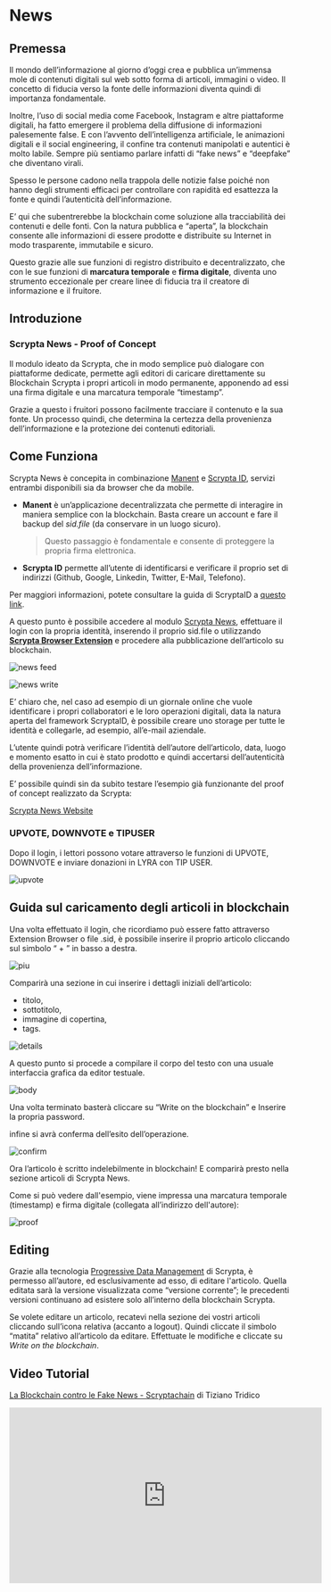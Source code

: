 # News

## Premessa

Il mondo dell’informazione al giorno d’oggi crea e pubblica un’immensa mole di contenuti digitali sul web sotto forma di articoli, immagini o video. Il concetto di fiducia verso la fonte delle informazioni diventa quindi di importanza fondamentale.

Inoltre, l’uso di social media come Facebook, Instagram e altre piattaforme digitali, ha fatto emergere il problema della diffusione di informazioni palesemente false. E con l’avvento dell’intelligenza artificiale, le animazioni digitali e il social engineering, il confine tra contenuti manipolati e autentici è molto labile. Sempre più sentiamo parlare infatti di “fake news” e “deepfake” che diventano virali.

Spesso le persone cadono nella trappola delle notizie false poiché non hanno degli strumenti efficaci per controllare con rapidità ed esattezza la fonte e quindi l’autenticità dell’informazione.

E’ qui che subentrerebbe la blockchain come soluzione alla tracciabilità dei contenuti e delle fonti. Con la natura pubblica e “aperta”, la blockchain consente alle informazioni di essere prodotte e distribuite su Internet in modo trasparente, immutabile e sicuro. 

Questo grazie alle sue funzioni di registro distribuito e decentralizzato, che con le sue funzioni di **marcatura temporale** e **firma digitale**, diventa uno strumento eccezionale per creare linee di fiducia tra il creatore di informazione e il fruitore.

## Introduzione

### Scrypta News - Proof of Concept

Il modulo ideato da Scrypta, che in modo semplice può dialogare con piattaforme dedicate, permette agli editori di caricare direttamente su Blockchain Scrypta i propri articoli in modo permanente, apponendo ad essi una firma digitale e una marcatura temporale “timestamp”. 

Grazie a questo i fruitori possono facilmente tracciare il contenuto e la sua fonte. Un processo quindi, che determina la certezza della provenienza dell’informazione e la protezione dei contenuti editoriali.

## Come Funziona
Scrypta News è concepita in combinazione [Manent](https://manent.app/) e [Scrypta ID](https://me.scrypta.id/), servizi entrambi disponibili sia da browser che da mobile.

- **Manent** è un’applicazione decentralizzata che permette di interagire in maniera semplice con la blockchain. Basta creare un account e fare il backup del *sid.file* (da conservare in un luogo sicuro). 
  > Questo passaggio è fondamentale e consente di proteggere la propria firma elettronica.

- **Scrypta ID** permette all’utente di identificarsi e verificare il proprio set di indirizzi (Github, Google, Linkedin, Twitter, E-Mail, Telefono). 

Per maggiori informazioni, potete consultare la guida di ScryptaID a [questo link](../id/README.md).

A questo punto è possibile accedere al modulo [Scrypta News](https://news.scryptachain.org/), effettuare il login con la propria identità, inserendo il proprio sid.file o utilizzando [**Scrypta Browser Extension**](https://id.scryptachain.org/) e procedere alla pubblicazione dell’articolo su blockchain.

![news feed](./assets/other/newsfeed.png)


![news write](./assets/other/newswrite.png)


E’ chiaro che, nel caso ad esempio di un giornale online che vuole identificare i propri collaboratori e le loro operazioni digitali, data la natura aperta del framework ScryptaID, è possibile creare uno storage per tutte le identità e collegarle, ad esempio, all’e-mail aziendale.

L’utente quindi potrà verificare l’identità dell’autore dell’articolo, data, luogo e momento esatto in cui è stato prodotto e quindi accertarsi dell’autenticità della provenienza dell’informazione.

E’ possibile quindi sin da subito testare l’esempio già funzionante del proof of concept realizzato da Scrypta:

[Scrypta News Website](https://news.scryptachain.org/)

### UPVOTE, DOWNVOTE e TIPUSER

Dopo il login, i lettori possono votare attraverso le funzioni di UPVOTE, DOWNVOTE  e inviare donazioni in LYRA con TIP USER.

![upvote](./assets/other/upvote.png)

## Guida sul caricamento degli articoli in blockchain

Una volta effettuato il login, che ricordiamo può essere fatto attraverso Extension Browser o file .sid, è possibile inserire il proprio articolo cliccando sul simbolo “ + ” in basso a destra.

![piu](./assets/news/piu.png)
 
Comparirà una sezione in cui inserire i dettagli iniziali dell’articolo: 

- titolo, 
- sottotitolo, 
- immagine di copertina, 
- tags.

![details](./assets/news/article-details.png)


A questo punto si procede a compilare il corpo del testo con una usuale interfaccia grafica da editor testuale.

![body](./assets/news/article-body.png)


Una volta terminato basterà cliccare su “Write on the blockchain” e Inserire la propria password.

infine si avrà conferma dell’esito dell’operazione.

![confirm](./assets/news/article-written.png)


Ora l’articolo è scritto indelebilmente in blockchain! E  comparirà presto nella sezione articoli di Scrypta News.

Come si può vedere dall'esempio, viene impressa una marcatura temporale (timestamp) e firma digitale (collegata all’indirizzo dell'autore):


![proof](./assets/news/article-proof.png)


## Editing
Grazie alla tecnologia [Progressive Data Management](../idanode/progressive-data-management.md) di Scrypta, è permesso all’autore, ed esclusivamente ad esso, di editare l'articolo. Quella editata sarà la versione visualizzata come “versione corrente”; le precedenti versioni continuano ad esistere solo all’interno  della blockchain Scrypta.

Se volete editare un articolo, recatevi nella sezione dei vostri articoli cliccando sull’icona relativa (accanto a logout). Quindi cliccate il simbolo “matita” relativo all’articolo da editare. Effettuate le modifiche e cliccate su *Write on the blockchain*.


## Video Tutorial

[La Blockchain contro le Fake News - Scryptachain](https://www.youtube.com/watch?v=5sNQ34nu1LU) di Tiziano Tridico


<iframe width="560" height="315" src="https://www.youtube.com/embed/5sNQ34nu1LU" frameborder="0" allow="accelerometer; autoplay; encrypted-media; gyroscope; picture-in-picture" allowfullscreen></iframe>